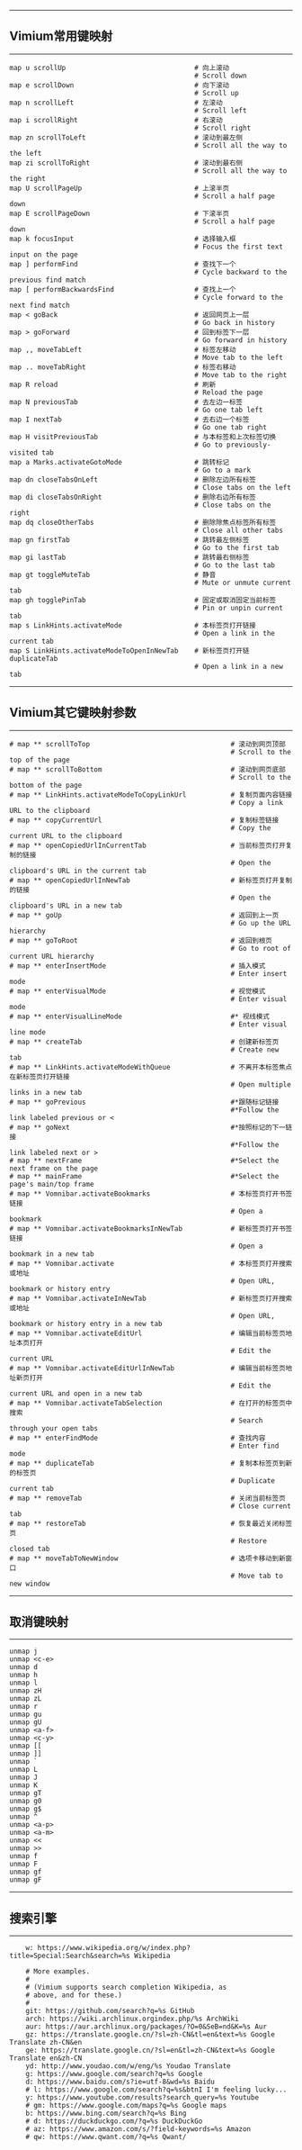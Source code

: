 ------------
##  Vimium常用键映射
------------
    map u scrollUp                                # 向上滚动
                                                  # Scroll down
    map e scrollDown                              # 向下滚动
                                                  # Scroll up
    map n scrollLeft                              # 左滚动
                                                  # Scroll left
    map i scrollRight                             # 右滚动
                                                  # Scroll right
    map zn scrollToLeft                           # 滚动到最左侧
                                                  # Scroll all the way to the left
    map zi scrollToRight                          # 滚动到最右侧
                                                  # Scroll all the way to the right
    map U scrollPageUp                            # 上滚半页
                                                  # Scroll a half page down
    map E scrollPageDown                          # 下滚半页
                                                  # Scroll a half page down
    map k focusInput                              # 选择输入框
                                                  # Focus the first text input on the page
    map ] performFind                             # 查找下一个
                                                  # Cycle backward to the previous find match
    map [ performBackwardsFind                    # 查找上一个
                                                  # Cycle forward to the next find match
    map < goBack                                  # 返回网页上一层
                                                  # Go back in history
    map > goForward                               # 回到标签下一层
                                                  # Go forward in history
    map ,, moveTabLeft                            # 标签左移动
                                                  # Move tab to the left
    map .. moveTabRight                           # 标签右移动
                                                  # Move tab to the right
    map R reload                                  # 刷新
                                                  # Reload the page
    map N previousTab                             # 去左边一标签
                                                  # Go one tab left
    map I nextTab                                 # 去右边一个标签
                                                  # Go one tab right
    map H visitPreviousTab                        # 与本标签和上次标签切换
                                                  # Go to previously-visited tab 
    map a Marks.activateGotoMode                  # 跳转标记
                                                  # Go to a mark
    map dn closeTabsOnLeft                        # 删除左边所有标签
                                                  # Close tabs on the left
    map di closeTabsOnRight                       # 删除右边所有标签
                                                  # Close tabs on the right
    map dq closeOtherTabs                         # 删除除焦点标签所有标签
                                                  # Close all other tabs
    map gn firstTab                               # 跳转最左侧标签
                                                  # Go to the first tab
    map gi lastTab                                # 跳转最右侧标签
                                                  # Go to the last tab
    map gt toggleMuteTab                          # 静音
                                                  # Mute or unmute current tab
    map gh togglePinTab                           # 固定或取消固定当前标签
                                                  # Pin or unpin current tab
    map s LinkHints.activateMode                  # 本标签页打开链接
                                                  # Open a link in the current tab
    map S LinkHints.activateModeToOpenInNewTab    # 新标签页打开链duplicateTab 
                                                  # Open a link in a new tab
----------------
##  Vimium其它键映射参数
----------------
    # map ** scrollToTop                                   # 滚动到网页顶部
                                                           # Scroll to the top of the page
    # map ** scrollToBottom                                # 滚动到网页底部
                                                           # Scroll to the bottom of the page
    # map ** LinkHints.activateModeToCopyLinkUrl           # 复制页面内容链接
                                                           # Copy a link URL to the clipboard
    # map ** copyCurrentUrl                                # 复制标签链接
                                                           # Copy the current URL to the clipboard
    # map ** openCopiedUrlInCurrentTab                     # 当前标签页打开复制的链接
                                                           # Open the clipboard's URL in the current tab
    # map ** openCopiedUrlInNewTab                         # 新标签页打开复制的链接
                                                           # Open the clipboard's URL in a new tab
    # map ** goUp                                          # 返回到上一页
                                                           # Go up the URL hierarchy
    # map ** goToRoot                                      # 返回到根页
                                                           # Go to root of current URL hierarchy
    # map ** enterInsertMode                               # 插入模式
                                                           # Enter insert mode
    # map ** enterVisualMode                               # 视觉模式 
                                                           # Enter visual mode
    # map ** enterVisualLineMode                           #* 视线模式
                                                           # Enter visual line mode
    # map ** createTab                                     # 创建新标签页
                                                           # Create new tab
    # map ** LinkHints.activateModeWithQueue               # 不离开本标签焦点在新标签页打开链接
                                                           # Open multiple links in a new tab
    # map ** goPrevious                                    #*跟随标记链接
                                                           #*Follow the link labeled previous or < 
    # map ** goNext                                        #*按照标记的下一链接
                                                           #*Follow the link labeled next or >
    # map ** nextFrame                                     #*Select the next frame on the page
    # map ** mainFrame                                     #*Select the page's main/top frame
    # map ** Vomnibar.activateBookmarks                    # 本标签页打开书签链接
                                                           # Open a bookmark
    # map ** Vomnibar.activateBookmarksInNewTab            # 新标签页打开书签链接
                                                           # Open a bookmark in a new tab
    # map ** Vomnibar.activate                             # 本标签页打开搜索或地址
                                                           # Open URL, bookmark or history entry
    # map ** Vomnibar.activateInNewTab                     # 新标签页打开搜索或地址
                                                           # Open URL, bookmark or history entry in a new tab
    # map ** Vomnibar.activateEditUrl                      # 编辑当前标签页地址本页打开
                                                           # Edit the current URL
    # map ** Vomnibar.activateEditUrlInNewTab              # 编辑当前标签页地址新页打开
                                                           # Edit the current URL and open in a new tab
    # map ** Vomnibar.activateTabSelection                 # 在打开的标签页中搜索
                                                           # Search through your open tabs
    # map ** enterFindMode                                 # 查找内容
                                                           # Enter find mode
    # map ** duplicateTab                                  # 复制本标签页到新的标签页
                                                           # Duplicate current tab
    # map ** removeTab                                     # 关闭当前标签页
                                                           # Close current tab
    # map ** restoreTab                                    # 恢复最近关闭标签页
                                                           # Restore closed tab
    # map ** moveTabToNewWindow                            # 选项卡移动到新窗口
                                                           # Move tab to new window

------------
## 取消键映射
 -----------
    unmap j
    unmap <c-e>
    unmap d
    unmap h
    unmap l
    unmap zH
    unmap zL
    unmap r
    unmap gu
    unmap gU
    unmap <a-f>
    unmap <c-y>
    unmap [[
    unmap ]]
    unmap ` 
    unmap L
    unmap J
    unmap K
    unmap gT
    unmap g0
    unmap g$
    unmap ^
    unmap <a-p>
    unmap <a-m>
    unmap <<
    unmap >>
    unmap f
    unmap F
    unmap gf
    unmap gF

------------
## 搜索引擎
------------
		w: https://www.wikipedia.org/w/index.php?title=Special:Search&search=%s Wikipedia
		
		# More examples.
		#
		# (Vimium supports search completion Wikipedia, as
		# above, and for these.)
		#
		git: https://github.com/search?q=%s GitHub
		arch: https://wiki.archlinux.orgindex.php/%s ArchWiki
		aur: https://aur.archlinux.org/packages/?O=0&SeB=nd&K=%s Aur
		gz: https://translate.google.cn/?sl=zh-CN&tl=en&text=%s Google Translate zh-CN&en
		ge: https://translate.google.cn/?sl=en&tl=zh-CN&text=%s Google Translate en&zh-CN
		yd: http://www.youdao.com/w/eng/%s Youdao Translate
		g: https://www.google.com/search?q=%s Google
		d: https://www.baidu.com/s?ie=utf-8&wd=%s Baidu
		# l: https://www.google.com/search?q=%s&btnI I'm feeling lucky...
		y: https://www.youtube.com/results?search_query=%s Youtube
		# gm: https://www.google.com/maps?q=%s Google maps
		b: https://www.bing.com/search?q=%s Bing
		# d: https://duckduckgo.com/?q=%s DuckDuckGo
		# az: https://www.amazon.com/s/?field-keywords=%s Amazon
		# qw: https://www.qwant.com/?q=%s Qwant/

